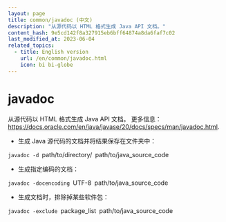 ```yaml
---
layout: page
title: common/javadoc (中文)
description: "从源代码以 HTML 格式生成 Java API 文档。"
content_hash: 9e5cd142f8a327915eb6bff64874a8da6faf7c02
last_modified_at: 2023-06-04
related_topics:
  - title: English version
    url: /en/common/javadoc.html
    icon: bi bi-globe
---
```

# javadoc

从源代码以 HTML 格式生成 Java API 文档。
更多信息：<https://docs.oracle.com/en/java/javase/20/docs/specs/man/javadoc.html>.

- 生成 Java 源代码的文档并将结果保存在文件夹中：

`javadoc -d `<span class="tldr-var badge badge-pill bg-dark-lm bg-white-dm text-white-lm text-dark-dm font-weight-bold">path/to/directory/</span>` `<span class="tldr-var badge badge-pill bg-dark-lm bg-white-dm text-white-lm text-dark-dm font-weight-bold">path/to/java_source_code</span>

- 生成指定编码的文档：

`javadoc -docencoding `<span class="tldr-var badge badge-pill bg-dark-lm bg-white-dm text-white-lm text-dark-dm font-weight-bold">UTF-8</span>` `<span class="tldr-var badge badge-pill bg-dark-lm bg-white-dm text-white-lm text-dark-dm font-weight-bold">path/to/java_source_code</span>

- 生成文档时，排除掉某些软件包：

`javadoc -exclude `<span class="tldr-var badge badge-pill bg-dark-lm bg-white-dm text-white-lm text-dark-dm font-weight-bold">package_list</span>` `<span class="tldr-var badge badge-pill bg-dark-lm bg-white-dm text-white-lm text-dark-dm font-weight-bold">path/to/java_source_code</span>

